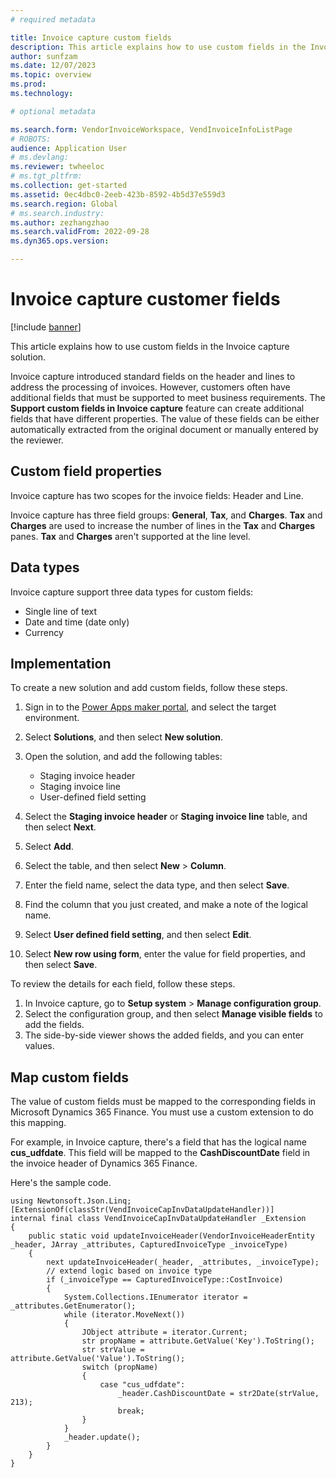 ```yaml
---
# required metadata

title: Invoice capture custom fields
description: This article explains how to use custom fields in the Invoice capture solution.
author: sunfzam
ms.date: 12/07/2023
ms.topic: overview
ms.prod: 
ms.technology: 

# optional metadata

ms.search.form: VendorInvoiceWorkspace, VendInvoiceInfoListPage
# ROBOTS: 
audience: Application User
# ms.devlang: 
ms.reviewer: twheeloc
# ms.tgt_pltfrm: 
ms.collection: get-started
ms.assetid: 0ec4dbc0-2eeb-423b-8592-4b5d37e559d3
ms.search.region: Global
# ms.search.industry: 
ms.author: zezhangzhao
ms.search.validFrom: 2022-09-28
ms.dyn365.ops.version: 

---
```


# Invoice capture customer fields

[!include [banner](../includes/banner.md)]

This article explains how to use custom fields in the Invoice capture solution.

Invoice capture introduced standard fields on the header and lines to address the processing of invoices. However, customers often have additional fields that must be supported to meet business requirements. The **Support custom fields in Invoice capture** feature can create additional fields that have different properties. The value of these fields can be either automatically extracted from the original document or manually entered by the reviewer.

## Custom field properties

Invoice capture has two scopes for the invoice fields: Header and Line.

Invoice capture has three field groups: **General**, **Tax**, and **Charges**. **Tax** and **Charges** are used to increase the number of lines in the **Tax** and **Charges** panes. **Tax** and **Charges** aren't supported at the line level.

## Data types

Invoice capture support three data types for custom fields:

- Single line of text
- Date and time (date only)
- Currency 

## Implementation

To create a new solution and add custom fields, follow these steps.

1. Sign in to the [Power Apps maker portal](https://make.powerapps.com/), and select the target environment.
2. Select **Solutions**, and then select **New solution**.
3. Open the solution, and add the following tables:

    - Staging invoice header
    - Staging invoice line
    - User-defined field setting

4. Select the **Staging invoice header** or **Staging invoice line** table, and then select **Next**.
5. Select **Add**.
6. Select the table, and then select **New** \> **Column**.
7. Enter the field name, select the data type, and then select **Save**.
8. Find the column that you just created, and make a note of the logical name.
9. Select **User defined field setting**, and then select **Edit**.
10. Select **New row using form**, enter the value for field properties, and then select **Save**.

To review the details for each field, follow these steps.

1. In Invoice capture, go to **Setup system** \> **Manage configuration group**.
2. Select the configuration group, and then select **Manage visible fields** to add the fields.
3. The side-by-side viewer shows the added fields, and you can enter values.

## Map custom fields

The value of custom fields must be mapped to the corresponding fields in Microsoft Dynamics 365 Finance. You must use a custom extension to do this mapping.

For example, in Invoice capture, there's a field that has the logical name **cus\_udfdate**. This field will be mapped to the **CashDiscountDate** field in the invoice header of Dynamics 365 Finance.

Here's the sample code.

```
using Newtonsoft.Json.Linq; 
[ExtensionOf(classStr(VendInvoiceCapInvDataUpdateHandler))] 
internal final class VendInvoiceCapInvDataUpdateHandler _Extension 
{ 
    public static void updateInvoiceHeader(VendorInvoiceHeaderEntity _header, JArray _attributes, CapturedInvoiceType _invoiceType) 
    { 
        next updateInvoiceHeader(_header, _attributes, _invoiceType); 
        // extend logic based on invoice type 
        if (_invoiceType == CapturedInvoiceType::CostInvoice) 
        { 
            System.Collections.IEnumerator iterator = _attributes.GetEnumerator(); 
            while (iterator.MoveNext()) 
            { 
                JObject attribute = iterator.Current; 
                str propName = attribute.GetValue('Key').ToString(); 
                str strValue =  attribute.GetValue('Value').ToString(); 
                switch (propName) 
                { 
                    case "cus_udfdate": 
                        _header.CashDiscountDate = str2Date(strValue, 213); 
                        break; 
                } 
            } 
            _header.update(); 
        } 
    } 
}
```
